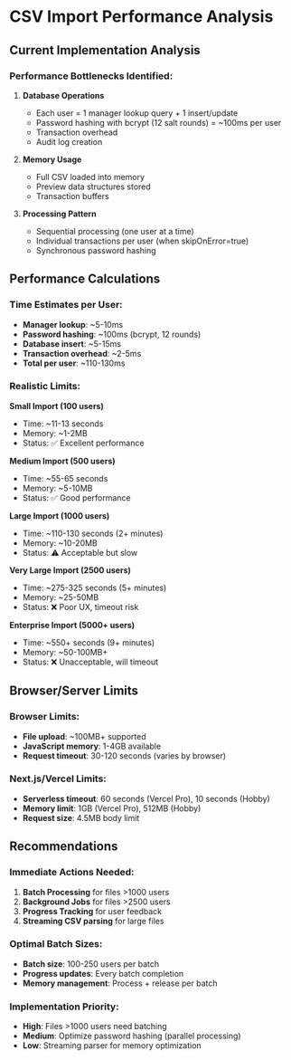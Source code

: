 # CSV Import Performance Analysis

## Current Implementation Analysis

### Performance Bottlenecks Identified:

1. **Database Operations**
   - Each user = 1 manager lookup query + 1 insert/update
   - Password hashing with bcrypt (12 salt rounds) = ~100ms per user
   - Transaction overhead
   - Audit log creation

2. **Memory Usage**
   - Full CSV loaded into memory
   - Preview data structures stored
   - Transaction buffers

3. **Processing Pattern**
   - Sequential processing (one user at a time)
   - Individual transactions per user (when skipOnError=true)
   - Synchronous password hashing

## Performance Calculations

### Time Estimates per User:
- **Manager lookup**: ~5-10ms
- **Password hashing**: ~100ms (bcrypt, 12 rounds)
- **Database insert**: ~5-15ms
- **Transaction overhead**: ~2-5ms
- **Total per user**: ~110-130ms

### Realistic Limits:

**Small Import (100 users)**
- Time: ~11-13 seconds
- Memory: ~1-2MB
- Status: ✅ Excellent performance

**Medium Import (500 users)**
- Time: ~55-65 seconds
- Memory: ~5-10MB
- Status: ✅ Good performance

**Large Import (1000 users)**
- Time: ~110-130 seconds (2+ minutes)
- Memory: ~10-20MB
- Status: ⚠️ Acceptable but slow

**Very Large Import (2500 users)**
- Time: ~275-325 seconds (5+ minutes)
- Memory: ~25-50MB
- Status: ❌ Poor UX, timeout risk

**Enterprise Import (5000+ users)**
- Time: ~550+ seconds (9+ minutes)
- Memory: ~50-100MB+
- Status: ❌ Unacceptable, will timeout

## Browser/Server Limits

### Browser Limits:
- **File upload**: ~100MB+ supported
- **JavaScript memory**: 1-4GB available
- **Request timeout**: 30-120 seconds (varies by browser)

### Next.js/Vercel Limits:
- **Serverless timeout**: 60 seconds (Vercel Pro), 10 seconds (Hobby)
- **Memory limit**: 1GB (Vercel Pro), 512MB (Hobby)
- **Request size**: 4.5MB body limit

## Recommendations

### Immediate Actions Needed:
1. **Batch Processing** for files >1000 users
2. **Background Jobs** for files >2500 users
3. **Progress Tracking** for user feedback
4. **Streaming CSV parsing** for large files

### Optimal Batch Sizes:
- **Batch size**: 100-250 users per batch
- **Progress updates**: Every batch completion
- **Memory management**: Process + release per batch

### Implementation Priority:
- **High**: Files >1000 users need batching
- **Medium**: Optimize password hashing (parallel processing)
- **Low**: Streaming parser for memory optimization